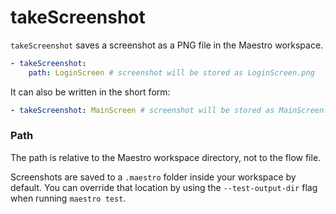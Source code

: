 # takeScreenshot

`takeScreenshot` saves a screenshot as a PNG file in the Maestro workspace.

```yaml
- takeScreenshot:
    path: LoginScreen # screenshot will be stored as LoginScreen.png
```

It can also be written in the short form:

```yaml
- takeScreenshot: MainScreen # screenshot will be stored as MainScreen.png
```

### Path

The path is relative to the Maestro workspace directory, not to the flow file.

Screenshots are saved to a `.maestro` folder inside your workspace by default. You can override that location by using the `--test-output-dir` flag when running `maestro test`.
